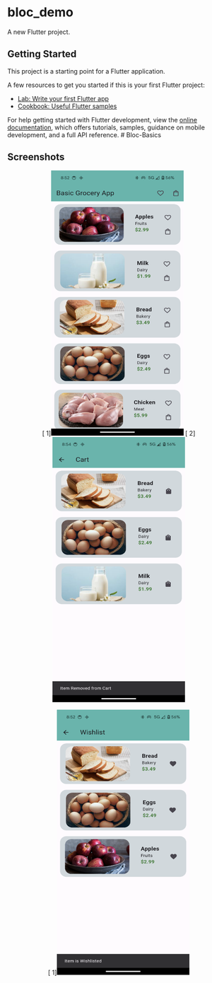 # bloc_demo

A new Flutter project.

## Getting Started

This project is a starting point for a Flutter application.

A few resources to get you started if this is your first Flutter project:

- [Lab: Write your first Flutter app](https://docs.flutter.dev/get-started/codelab)
- [Cookbook: Useful Flutter samples](https://docs.flutter.dev/cookbook)

For help getting started with Flutter development, view the
[online documentation](https://docs.flutter.dev/), which offers tutorials,
samples, guidance on mobile development, and a full API reference.
#   B l o c - B a s i c s 
 
 
## Screenshots
<p align =center>
[ 1]<img src="https://github.com/OMwanjari/Bloc-Basics/blob/main/1.png"  width="300" height="600" />
[ 2]<img src="https://github.com/OMwanjari/Bloc-Basics/blob/main/2.png"  width="300" height="600" />
</p>
<p align =center>
[ 1]<img src="https://github.com/OMwanjari/Bloc-Basics/blob/main/3.png"  width="300" height="600" />
</p>
